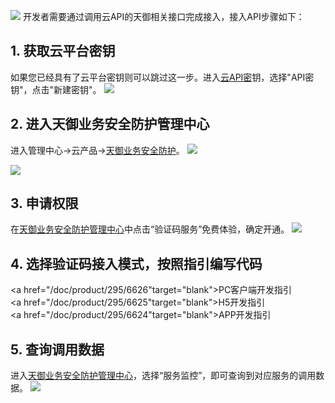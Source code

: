 ![](http://imgcache.tce.fsphere.cn/image/mc.qcloudimg.com/static/img/37083812ef427584555a8396be472463/image.png)
开发者需要通过调用云API的天御相关接口完成接入，接入API步骤如下：

## 1. 获取云平台密钥
如果您已经具有了云平台密钥则可以跳过这一步。进入[云API密](http://console.tce.fsphere.cn/capi)钥，选择"API密钥"，点击"新建密钥"。
![](http://imgcache.tce.fsphere.cn/image/mc.qcloudimg.com/static/img/fd83fe8c74b72782340dd0f765c72b0d/image.png)

## 2. 进入天御业务安全防护管理中心
进入管理中心->云产品->[天御业务安全防护](http://console.tce.fsphere.cn/tianyu/overview)。
![](http://imgcache.tce.fsphere.cn/image/mc.qcloudimg.com/static/img/c27f47c4d334cee1fb94d8d8da3c62f0/image.png)

![](http://imgcache.tce.fsphere.cn/image/mc.qcloudimg.com/static/img/a3621dad678296cece106b38e9909df8/image.png)

## 3. 申请权限
在[天御业务安全防护管理中心](http://console.tce.fsphere.cn/tianyu/overview)中点击“验证码服务”免费体验，确定开通。
![](http://imgcache.tce.fsphere.cn/image/mc.qcloudimg.com/static/img/0a9793fbe173d69550ca0ee897213777/image.png)

## 4. 选择验证码接入模式，按照指引编写代码
<a href="/doc/product/295/6626"target="blank">PC客户端开发指引</a>
<br><a href="/doc/product/295/6625"target="blank">H5开发指引</a> 
<br><a href="/doc/product/295/6624"target="blank">APP开发指引</a>

## 5. 查询调用数据
进入[天御业务安全防护管理中心](http://console.tce.fsphere.cn/tianyu/service/Captcha)，选择“服务监控”，即可查询到对应服务的调用数据。
![](http://imgcache.tce.fsphere.cn/image/mc.qcloudimg.com/static/img/bbf656839f5808d27ced48a74826d87b/image.png)
